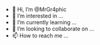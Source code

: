 - 👋 Hi, I’m @MrGr4phic
- 👀 I’m interested in ...
- 🌱 I’m currently learning ...
- 💞️ I’m looking to collaborate on ...
- 📫 How to reach me ...

<!---
MrGr4phic/MrGr4phic is a ✨ special ✨ repository because its `README.md` (this file) appears on your GitHub profile.
You can click the Preview link to take a look at your changes.
--->
